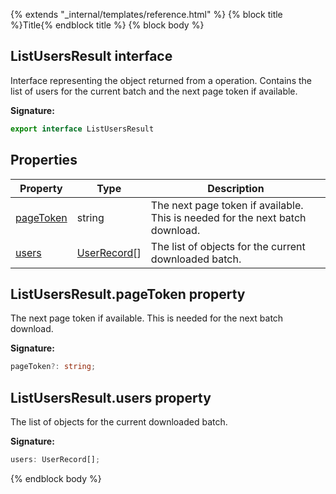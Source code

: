 {% extends "_internal/templates/reference.html" %}
{% block title %}Title{% endblock title %}
{% block body %}

## ListUsersResult interface

Interface representing the object returned from a  operation. Contains the list of users for the current batch and the next page token if available.

<b>Signature:</b>

```typescript
export interface ListUsersResult 
```

## Properties

|  Property | Type | Description |
|  --- | --- | --- |
|  [pageToken](./firebase-admin_.listusersresult.md#listusersresultpagetoken_property) | string | The next page token if available. This is needed for the next batch download. |
|  [users](./firebase-admin_.listusersresult.md#listusersresultusers_property) | [UserRecord](./firebase-admin_.userrecord.md#userrecord_class)<!-- -->\[\] | The list of  objects for the current downloaded batch. |

## ListUsersResult.pageToken property

The next page token if available. This is needed for the next batch download.

<b>Signature:</b>

```typescript
pageToken?: string;
```

## ListUsersResult.users property

The list of  objects for the current downloaded batch.

<b>Signature:</b>

```typescript
users: UserRecord[];
```
{% endblock body %}
